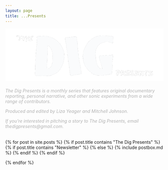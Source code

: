 ```yaml
---
layout: page
title: ...Presents
---
```


<div style="background-image: url(/assets/Blacklinework.png);         background-size: cover">
<!-- <h1 class="page-title">The Dig Presents</h1> -->
<img src="/assets/croptext.png">

<section class="recent-posts">
<div class="section-title mt-2">
    <h6 style="color: #B2B2B2; font-weight:normal" >

<p>
The Dig Presents is a monthly series that features original documentary reporting, personal narrative, and other sonic experiments from a wide range of contributors. 
</p>
<p>
Produced and edited by Liza Yeager and Mitchell Johnson.
</p> 
<p>
If you’re interested in pitching a story to The Dig Presents, email thedigpresents@gmail.com. </p> </h6>
</div>
<div class="row listrecent">
{% for post in site.posts %}
{% if post.title contains "The Dig Presents" %}
    {% if post.title contains "Newsletter" %}
    {% else %}
    {% include postbox.md %}
    {% endif %}
{% endif %}    

{% endfor %}
</div>
</section>
</div>

